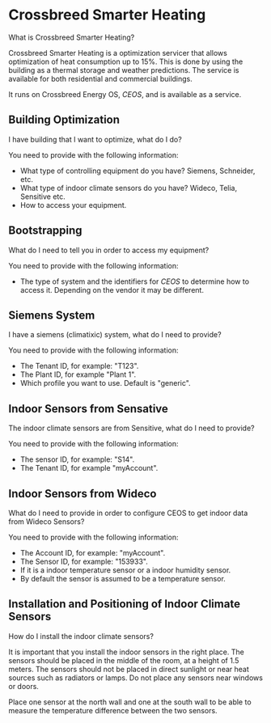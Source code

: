 # Crossbreed Smarter Heating
What is Crossbreed Smarter Heating?

Crossbreed Smarter Heating is a optimization servicer that allows optimization of heat consumption up to 15%. This is done by using the building as a thermal storage and weather predictions. The service is available for both residential and commercial buildings.

It runs on Crossbreed Energy OS, _CEOS_, and is available as a service.

## Building Optimization
I have building that I want to optimize, what do I do?

You need to provide with the following information:

* What type of controlling equipment do you have? Siemens, Schneider, etc.
* What type of indoor climate sensors do you have? Wideco, Telia, Sensitive etc.
* How to access your equipment.

## Bootstrapping
What do I need to tell you in order to access my equipment?

You need to provide with the following information:

* The type of system and the identifiers for _CEOS_ to determine how to access it. Depending on the vendor it may be different.

## Siemens System
I have a siemens (climatixic) system, what do I need to provide?

You need to provide with the following information:

* The Tenant ID, for example: "T123".
* The Plant ID, for example "Plant 1".
* Which profile you want to use. Default is "generic".

## Indoor Sensors from Sensative
The indoor climate sensors are from Sensitive, what do I need to provide?

You need to provide with the following information:

* The sensor ID, for example: "S14".
* The Tenant ID, for example "myAccount".

## Indoor Sensors from Wideco
What do I need to provide in order to configure CEOS to get indoor data from Wideco Sensors?

You need to provide with the following information:
* The Account ID, for example: "myAccount".
* The Sensor ID, for example: "153933".
* If it is a indoor temperature sensor or a indoor humidity sensor.
* By default the sensor is assumed to be a temperature sensor.

## Installation and Positioning of Indoor Climate Sensors
How do I install the indoor climate sensors?

It is important that you install the indoor sensors in the right place. The sensors should be placed in the middle of the room, at a height of 1.5 meters. The sensors should not be placed in direct sunlight or near heat sources such as radiators or lamps. Do not place any sensors near windows or doors.

Place one sensor at the north wall and one at the south wall to be able to measure the temperature difference between the two sensors.